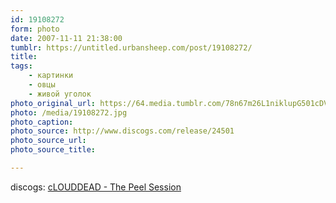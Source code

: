 ```yaml
---
id: 19108272
form: photo
date: 2007-11-11 21:38:00
tumblr: https://untitled.urbansheep.com/post/19108272/
title:
tags:
    - картинки
    - овцы
    - живой уголок
photo_original_url: https://64.media.tumblr.com/78n67m26L1niklupG501cDVm_640.jpg
photo: /media/19108272.jpg
photo_caption: 
photo_source: http://www.discogs.com/release/24501
photo_source_url:
photo_source_title:

---
```


<p>discogs: <a href="http://www.discogs.com/release/24501">cLOUDDEAD - The Peel Session</a></p>

